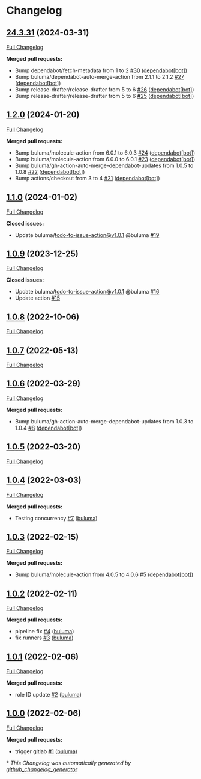 # Changelog

## [24.3.31](https://github.com/buluma/ansible-role-postgres/tree/24.3.31) (2024-03-31)

[Full Changelog](https://github.com/buluma/ansible-role-postgres/compare/1.2.0...24.3.31)

**Merged pull requests:**

- Bump dependabot/fetch-metadata from 1 to 2 [\#30](https://github.com/buluma/ansible-role-postgres/pull/30) ([dependabot[bot]](https://github.com/apps/dependabot))
- Bump buluma/dependabot-auto-merge-action from 2.1.1 to 2.1.2 [\#27](https://github.com/buluma/ansible-role-postgres/pull/27) ([dependabot[bot]](https://github.com/apps/dependabot))
- Bump release-drafter/release-drafter from 5 to 6 [\#26](https://github.com/buluma/ansible-role-postgres/pull/26) ([dependabot[bot]](https://github.com/apps/dependabot))
- Bump release-drafter/release-drafter from 5 to 6 [\#25](https://github.com/buluma/ansible-role-postgres/pull/25) ([dependabot[bot]](https://github.com/apps/dependabot))

## [1.2.0](https://github.com/buluma/ansible-role-postgres/tree/1.2.0) (2024-01-20)

[Full Changelog](https://github.com/buluma/ansible-role-postgres/compare/1.1.0...1.2.0)

**Merged pull requests:**

- Bump buluma/molecule-action from 6.0.1 to 6.0.3 [\#24](https://github.com/buluma/ansible-role-postgres/pull/24) ([dependabot[bot]](https://github.com/apps/dependabot))
- Bump buluma/molecule-action from 6.0.0 to 6.0.1 [\#23](https://github.com/buluma/ansible-role-postgres/pull/23) ([dependabot[bot]](https://github.com/apps/dependabot))
- Bump buluma/gh-action-auto-merge-dependabot-updates from 1.0.5 to 1.0.8 [\#22](https://github.com/buluma/ansible-role-postgres/pull/22) ([dependabot[bot]](https://github.com/apps/dependabot))
- Bump actions/checkout from 3 to 4 [\#21](https://github.com/buluma/ansible-role-postgres/pull/21) ([dependabot[bot]](https://github.com/apps/dependabot))

## [1.1.0](https://github.com/buluma/ansible-role-postgres/tree/1.1.0) (2024-01-02)

[Full Changelog](https://github.com/buluma/ansible-role-postgres/compare/1.0.9...1.1.0)

**Closed issues:**

- Update buluma/todo-to-issue-action@v1.0.1 @buluma [\#19](https://github.com/buluma/ansible-role-postgres/issues/19)

## [1.0.9](https://github.com/buluma/ansible-role-postgres/tree/1.0.9) (2023-12-25)

[Full Changelog](https://github.com/buluma/ansible-role-postgres/compare/1.0.8...1.0.9)

**Closed issues:**

- Update buluma/todo-to-issue-action@v1.0.1 @buluma [\#16](https://github.com/buluma/ansible-role-postgres/issues/16)
- Update action [\#15](https://github.com/buluma/ansible-role-postgres/issues/15)

## [1.0.8](https://github.com/buluma/ansible-role-postgres/tree/1.0.8) (2022-10-06)

[Full Changelog](https://github.com/buluma/ansible-role-postgres/compare/1.0.7...1.0.8)

## [1.0.7](https://github.com/buluma/ansible-role-postgres/tree/1.0.7) (2022-05-13)

[Full Changelog](https://github.com/buluma/ansible-role-postgres/compare/1.0.6...1.0.7)

## [1.0.6](https://github.com/buluma/ansible-role-postgres/tree/1.0.6) (2022-03-29)

[Full Changelog](https://github.com/buluma/ansible-role-postgres/compare/1.0.5...1.0.6)

**Merged pull requests:**

- Bump buluma/gh-action-auto-merge-dependabot-updates from 1.0.3 to 1.0.4 [\#8](https://github.com/buluma/ansible-role-postgres/pull/8) ([dependabot[bot]](https://github.com/apps/dependabot))

## [1.0.5](https://github.com/buluma/ansible-role-postgres/tree/1.0.5) (2022-03-20)

[Full Changelog](https://github.com/buluma/ansible-role-postgres/compare/1.0.4...1.0.5)

## [1.0.4](https://github.com/buluma/ansible-role-postgres/tree/1.0.4) (2022-03-03)

[Full Changelog](https://github.com/buluma/ansible-role-postgres/compare/1.0.3...1.0.4)

**Merged pull requests:**

- Testing concurrency [\#7](https://github.com/buluma/ansible-role-postgres/pull/7) ([buluma](https://github.com/buluma))

## [1.0.3](https://github.com/buluma/ansible-role-postgres/tree/1.0.3) (2022-02-15)

[Full Changelog](https://github.com/buluma/ansible-role-postgres/compare/1.0.2...1.0.3)

**Merged pull requests:**

- Bump buluma/molecule-action from 4.0.5 to 4.0.6 [\#5](https://github.com/buluma/ansible-role-postgres/pull/5) ([dependabot[bot]](https://github.com/apps/dependabot))

## [1.0.2](https://github.com/buluma/ansible-role-postgres/tree/1.0.2) (2022-02-11)

[Full Changelog](https://github.com/buluma/ansible-role-postgres/compare/1.0.1...1.0.2)

**Merged pull requests:**

- pipeline fix [\#4](https://github.com/buluma/ansible-role-postgres/pull/4) ([buluma](https://github.com/buluma))
- fix runners [\#3](https://github.com/buluma/ansible-role-postgres/pull/3) ([buluma](https://github.com/buluma))

## [1.0.1](https://github.com/buluma/ansible-role-postgres/tree/1.0.1) (2022-02-06)

[Full Changelog](https://github.com/buluma/ansible-role-postgres/compare/1.0.0...1.0.1)

**Merged pull requests:**

- role ID update [\#2](https://github.com/buluma/ansible-role-postgres/pull/2) ([buluma](https://github.com/buluma))

## [1.0.0](https://github.com/buluma/ansible-role-postgres/tree/1.0.0) (2022-02-06)

[Full Changelog](https://github.com/buluma/ansible-role-postgres/compare/9b39ae17422b03c200398ce621ea792a96efecd5...1.0.0)

**Merged pull requests:**

- trigger gitlab [\#1](https://github.com/buluma/ansible-role-postgres/pull/1) ([buluma](https://github.com/buluma))



\* *This Changelog was automatically generated by [github_changelog_generator](https://github.com/github-changelog-generator/github-changelog-generator)*
